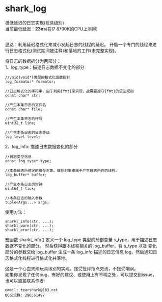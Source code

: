 # shark_log
极低延迟的日志实现(玩具级别)<br>
当前最低延迟：**23ns**(在I7 8700K的CPU上测得)<br>
<br>

思路：利用延迟格式化来减小发起日志的线程的延迟。
开启一个专门的线程来进行日志格式化(测试期间被注释)和落地的工作(未完整实现)。<br>

将日志的数据拆分为两部分：<br>
1、log_type：描述日志数据不变化的部分<br>

    //void(void*)类型的格式化函数指针
    log_formator* formator;
    
    //日志格式化的字符串，由于利用{fmt}来实现，故需要遵守{fmt}的语法规则
    const char* str;

    //产生本条日志的文件名
    const char* file;

    //产生本条日志的行号
    uint32_t line;

    //产生本条日志的日志等级
    log_level level;

2、log_info: 描述日志数据变化的部分<br>

    //日志类型信息
    const log_type* type;

    //本条日志所绑定的缓存对象。缓存对象隶属于产生日志所在的线程。
    log_buffer* buffer;

    //产生本条日志的时钟
    uint64_t tick;

    //本条日志的输入参数
    tuple<Args...> args;

使用方法：

    sharkl_info(str, ...);
    sharkl_warn(str, ...);
    sharkl_eror(str, ...);

宏函数 sharkl_info() 定义一个 log_type 类型的局部变量 s_type，用于描述日志数据不变化的部分。
然后获得跟本线程相关的 log_buffer，将 s_type 以及 变化部分的参数交给 log_buffer
生成一条 log_info 描述的日志信息 log。然后通知日志格式化线程进行格式化并落地。<br>

这是一个心血来潮玩具级别的实现。接受批评指点交流，不接受嘲讽。<br>
如果你发现了任何bug、有好的建议、或使用上有不明之处，可以提交到issue，也可以直接联系作者:
    
    email: tearshark@163.net
    QQ交流群: 296561497
